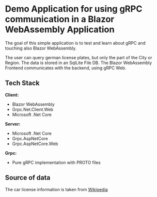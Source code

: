 
# Demo Application for using gRPC communication in a Blazor WebAssembly Application

The goal of this simple application is to test and learn about gRPC and touching also Blazor WebAssembly.

The user can query german license plates, but only the part of the City or Region.
The data is stored in an SqlLite File DB. The Blazor WebAssembly Frontend communicates with the backend, using gRPC Web.


## Tech Stack

**Client:** 
* Blazor WebAssembly 
* Grpc.Net.Client.Web
* Microsoft .Net Core
  
**Server:**
* Microsoft .Net Core
* Grpc.AspNetCore
* Grpc.AspNetCore.Web

**Grpc:**
* Pure gRPC implementation with PROTO files
  
## Source of data

The car license information is taken from [Wikipedia](https://de.wikipedia.org/wiki/Liste_der_Kfz-Kennzeichen_in_Deutschland)